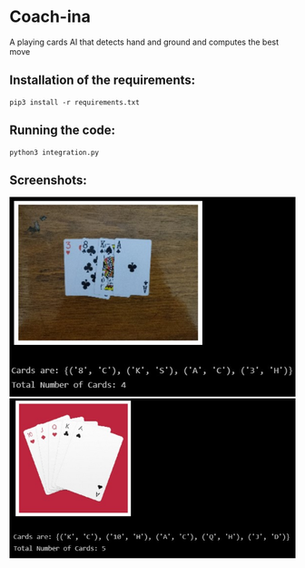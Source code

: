 # Coach-ina
A playing cards AI that detects hand and ground and computes the best move

## Installation of the requirements:

```
pip3 install -r requirements.txt
```

## Running the code:

```
python3 integration.py
```
## Screenshots:

<div >
  <p align="center">
    <img src="./Screenshots/testCase1.jpg">
    <img src="./Screenshots/testCase2.jpg">
  </p>
  </div>
